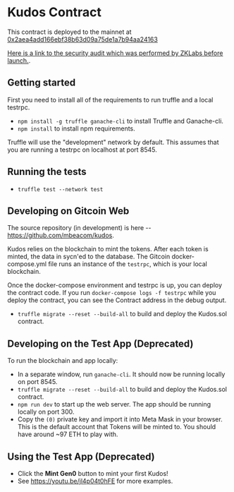 # Kudos Contract

This contract is deployed to the mainnet at [0x2aea4add166ebf38b63d09a75de1a7b94aa24163](https://etherscan.io/address/0x2aea4add166ebf38b63d09a75de1a7b94aa24163)

[Here is a link to the security audit which was performed by ZKLabs before launch.](https://hackmd.io/s/H1jzwl0iX).

## Getting started
First you need to install all of the requirements to run truffle and a local testrpc.

- `npm install -g truffle ganache-cli` to install Truffle and Ganache-cli.
- `npm install` to install npm requirements.

Truffle will use the "development" network by default.  This assumes that you are running a testrpc on localhost at port 8545.

## Running the tests
- `truffle test --network test`

## Developing on Gitcoin Web
The source repository (in development) is here -- https://github.com/mbeacom/kudos.

Kudos relies on the blockchain to mint the tokens.  After each token is minted, the data in sycn'ed to the database.  The Gitcoin docker-compose.yml file runs an instance of the `testrpc`, which is your local blockchain.

Once the docker-compose environment and testrpc is up, you can deploy the contract code.  If you run `docker-compose logs -f testrpc` while you deploy the contract, you can see the Contract address in the debug output.

- `truffle migrate --reset --build-all` to build and deploy the Kudos.sol contract.


## Developing on the Test App (Deprecated)

To run the blockchain and app locally:

- In a separate window, run `ganache-cli`.  It should now be running locally on port 8545.
- `truffle migrate --reset --build-all` to build and deploy the Kudos.sol contract.
- `npm run dev` to start up the web server.  The app should be running locally on port 300.
- Copy the `(0)` private key and import it into Meta Mask in your browser.  This is the default account that Tokens will be minted to.  You should have around ~97 ETH to 
play with.


## Using the Test App (Deprecated)

- Click the **Mint Gen0** button to mint your first Kudos!
- See https://youtu.be/jl4p04t0hFE for more examples.


<!-- Google Analytics -->
<img src='https://ga-beacon.appspot.com/UA-102304388-1/gitcoinco/Kudos721Contract' style='width:1px; height:1px;' >
